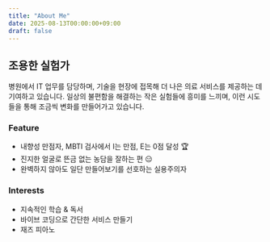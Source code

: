 ```yaml
---
title: "About Me"
date: 2025-08-13T00:00:00+09:00
draft: false
---
```


## 조용한 실험가

병원에서 IT 업무를 담당하며, 기술을 현장에 접목해 더 나은 의료 서비스를 제공하는 데 기여하고 있습니다. 일상의 불편함을 해결하는 작은 실험들에 흥미를 느끼며, 이런 시도들을 통해 조금씩 변화를 만들어가고 있습니다.

### Feature
- 내향성 만점자, MBTI 검사에서 I는 만점, E는 0점 달성 🏆
- 진지한 얼굴로 뜬금 없는 농담을 잘하는 편 😑
- 완벽하지 않아도 일단 만들어보기를 선호하는 실용주의자

### Interests
- 지속적인 학습 & 독서
- 바이브 코딩으로 간단한 서비스 만들기
- 재즈 피아노